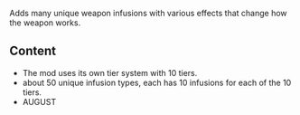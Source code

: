 Adds many unique weapon infusions with various effects that change how the weapon works.
## Content
- The mod uses its own tier system with 10 tiers.
- about 50 unique infusion types, each has 10 infusions for each of the 10 tiers.
- AUGUST
